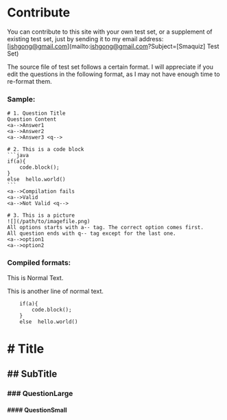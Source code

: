 # Contribute

 You can contribute to this site with your own test set, or a supplement of existing test set, just by sending it to my email address: 
 [ishgong@gmail.com](mailto:ishgong@gmail.com?Subject=[Smaquiz] Test Set)

The source file of test set follows a certain format. I will appreciate if you edit the questions in the following format, as I may not have enough time to re-format them.

### Sample:

    # 1. Question Title
    Question Content
    <a-->Answer1
    <a-->Answer2
    <a-->Answer3 <q-->

    # 2. This is a code block
    ```java
    if(a){
        code.block();
    }
    else  hello.world()
    ```
    <a-->Compilation fails
    <a-->Valid
    <a-->Not Valid <q-->

    # 3. This is a picture
    ![](/path/to/imagefile.png)
    All options starts with a-- tag. The correct option comes first.
    All question ends with q-- tag except for the last one.
    <a-->option1
    <a-->option2






### Compiled formats:

This is Normal Text.

This is another line of normal text.
```
    if(a){
        code.block();
    }
    else  hello.world()
```

# # Title
## ## SubTitle
### ### QuestionLarge
#### #### QuestionSmall
